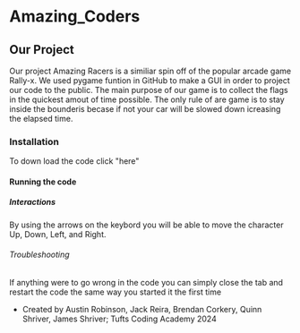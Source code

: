 # Amazing_Coders

## Our Project
Our project Amazing Racers is a similiar spin off of the popular arcade game Rally-x. We used pygame funtion in GitHub to make a GUI in order to project our code to the public. The main purpose of our game is to collect the flags in the quickest amout of time possible. The only rule of are game is to stay inside the bounderis becase if not your car will be slowed down icreasing the elapsed time.

### Installation 
To down load the code click "here" 

#### Running the code

##### Interactions
By using the arrows on the keybord you will be able to move the character Up, Down, Left, and Right.

###### Troubleshooting
If anything were to go wrong in the code you can simply close the tab and restart the code the same way you started it the first time 



- Created by Austin Robinson, Jack Reira, Brendan Corkery, Quinn Shriver, James Shriver; Tufts Coding Academy 2024


